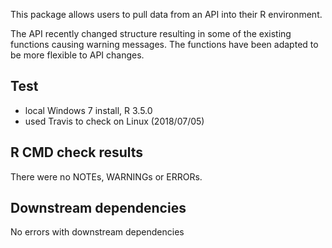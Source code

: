 This package allows users to pull data from an API into their R environment. 

The API recently changed structure resulting in some of the existing functions causing warning messages. The functions have been adapted to be more flexible to API changes.

## Test 

* local Windows 7 install, R 3.5.0
* used Travis to check on Linux (2018/07/05)

## R CMD check results

There were no NOTEs, WARNINGs or ERRORs.

## Downstream dependencies

No errors with downstream dependencies
